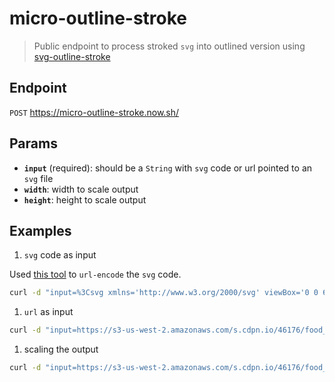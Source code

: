 # micro-outline-stroke

> Public endpoint to process stroked `svg` into outlined version using
> [svg-outline-stroke](https://github.com/elrumordelaluz/outline-stroke)

## Endpoint

`POST` https://micro-outline-stroke.now.sh/

## Params

* **`input`** (required): should be a `String` with `svg` code or url pointed to
  an `svg` file
* **`width`**: width to scale output
* **`height`**: height to scale output

## Examples

1. `svg` code as input

  Used [this tool](https://yoksel.github.io/url-encoder/) to `url-encode` the
  `svg` code.

  ```zsh
  curl -d "input=%3Csvg xmlns='http://www.w3.org/2000/svg' viewBox='0 0 64 64'%3E%3Cline x1='32' y1='16' x2='32' y2='48' fill='none' stroke='%23202020' stroke-miterlimit='10' stroke-width='2'/%3E%3Cline x1='48' y1='32' x2='16' y2='32' fill='none' stroke='%23202020' stroke-miterlimit='10' stroke-width='2'/%3E%3C/svg%3E" -X POST https://micro-outline-stroke.now.sh/
  ```
  
1. `url` as input

  ```zsh
  curl -d "input=https://s3-us-west-2.amazonaws.com/s.cdpn.io/46176/food_2-line-48.svg" -X POST https://micro-outline-stroke.now.sh/
  ```
1. scaling the output

  ```zsh
  curl -d "input=https://s3-us-west-2.amazonaws.com/s.cdpn.io/46176/food_2-line-48.svg&width=1000&height=1000" -X POST https://micro-outline-stroke.now.sh/
  ```
